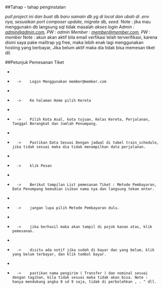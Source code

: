 ##Tahap - tahap penginstalan

*pull project ini dan buat db baru*
*samain db yg di local dan ubah di .env nya, sesuaikan port*
*composer update, migrate db, seed.* Note : jika mau menggunakn db langsung sql tidak masalah
*akses login Admin : admin@admin.com, PW : admin*
*Member : member@member.com, PW : member* Note : akun akan aktif bila email verfikasi telah terverifikasi, karena disini saya pake mailtrap yg free, maka                                            lebih enak lagi menggunakan hosting yang berbayar, Jika belum aktif maka dia tidak bisa memesan tiket dll.

 ##Petunjuk Pemesanan Tiket
 
 *       
 *       ->    Login Menggunakan member@member.com
 *       
 *       ->    Ke halaman Home pilih Kereta
 *       
 *       ->    Pilih Kota Asal, kota tujuan, Kelas Kereta, Perjalanan, Tanggal Berangkat dan Jumlah Penumpang.
 *       
 *       ->    Pastikan Data Sesuai Dengan jadwal di tabel train_schedule, jika tidak sesuai maka dia tidak menampilkan data perjalanan.
 *       
 *       ->    klik Pesan
 *       
 *       ->    Berikut tampilan List pemesanan Tiket : Metode Pembayaran, Data Penumpang kemudian isikan nama nya dan langsung tekan enter.
 *       
 *       ->    jangan lupa pilih Metode Pembayaran dulu.
 *       
 *       ->    jika berhasil maka akan tampil di pojok kanan atas, klik pemesanan.
 *       
 *       ->    disitu ada notif jika sudah di bayar dan yang belum, klik yang belum terbayar, dan klik tombol bayar.
 *       
 *       ->    pastikan nama pengirim ( Transfer ) dan nominal sesuai dengan tagihan, bila tidak sesuai maka tidak akan bisa. Note : hanya mendukung angka 0 sd 9 saja, tidak di perbolehkan , . " dll.
 
 
